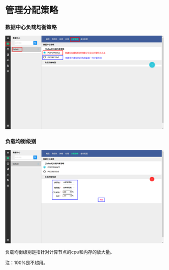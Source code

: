 # 管理分配策略

### 数据中心负载均衡策略

![](/assets/火狐截图_2016-09-26T02-28-15.588Z.png)

### 负载均衡级别

![](/assets/火狐截图_2016-09-26T02-56-24.054Z.png)

负载均衡级别是指针对计算节点的cpu和内存的放大量。

注：100%是不超用。

